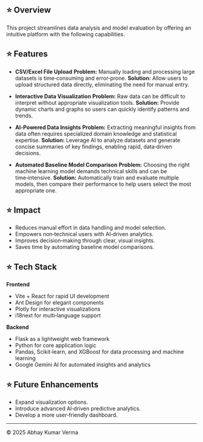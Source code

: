 ## ⭐ Overview

This project streamlines data analysis and model evaluation by offering an intuitive platform with the following capabilities.

## ⭐ Features

* **CSV/Excel File Upload**
  **Problem:** Manually loading and processing large datasets is time‑consuming and error‑prone.
  **Solution:** Allow users to upload structured data directly, eliminating the need for manual entry.

* **Interactive Data Visualization**
  **Problem:** Raw data can be difficult to interpret without appropriate visualization tools.
  **Solution:** Provide dynamic charts and graphs so users can quickly identify patterns and trends.

* **AI‑Powered Data Insights**
  **Problem:** Extracting meaningful insights from data often requires specialized domain knowledge and statistical expertise.
  **Solution:** Leverage AI to analyze datasets and generate concise summaries of key findings, enabling rapid, data‑driven decisions.

* **Automated Baseline Model Comparison**
  **Problem:** Choosing the right machine learning model demands technical skills and can be time‑intensive.
  **Solution:** Automatically train and evaluate multiple models, then compare their performance to help users select the most appropriate one.

## ⭐ Impact

* Reduces manual effort in data handling and model selection.
* Empowers non‑technical users with AI‑driven analytics.
* Improves decision‑making through clear, visual insights.
* Saves time by automating baseline model comparisons.

## ⭐ Tech Stack

**Frontend**

* Vite + React for rapid UI development
* Ant Design for elegant components
* Plotly for interactive visualizations
* i18next for multi‑language support

**Backend**

* Flask as a lightweight web framework
* Python for core application logic
* Pandas, Scikit‑learn, and XGBoost for data processing and machine learning
* Google Gemini AI for automated insights and analytics

## ⭐ Future Enhancements

* Expand visualization options.
* Introduce advanced AI‑driven predictive analytics.
* Develop a more user‑friendly dashboard.

--- 
© 2025 Abhay Kumar Verma
